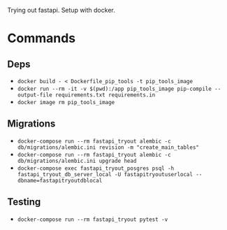 Trying out fastapi. Setup with docker.

# Commands
## Deps
* ```docker build - < Dockerfile_pip_tools -t pip_tools_image```
* ```docker run --rm -it -v $(pwd):/app pip_tools_image pip-compile --output-file requirements.txt requirements.in```
* ```docker image rm pip_tools_image```

## Migrations
* ```docker-compose run --rm fastapi_tryout alembic -c db/migrations/alembic.ini revision -m "create_main_tables"```
* ```docker-compose run --rm fastapi_tryout alembic -c db/migrations/alembic.ini upgrade head```
* ```docker-compose exec fastapi_tryout_posgres psql -h fastapi_tryout_db_server_local -U fastapitryoutuserlocal --dbname=fastapitryoutdblocal```

## Testing
* ```docker-compose run --rm fastapi_tryout pytest -v```
